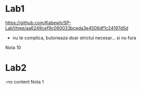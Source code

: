 # Lab1
https://github.com/Kabewh/SP-Lab1/tree/aa6249cef9c060033bceda3e4506df1c24197d5d
- nu te complica, butoneaza doar strictul necesar... si nu fura

Nota 10

# Lab2
-no content
Nota 1
